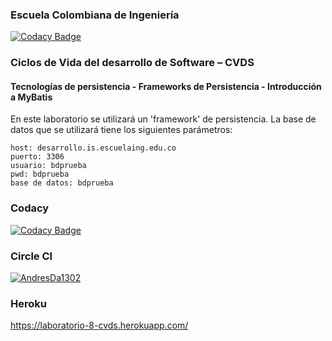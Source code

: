 ### Escuela Colombiana de Ingeniería

[![Codacy Badge](https://api.codacy.com/project/badge/Grade/7a17ac420be34cc0b01561f6c52f7af1)](https://app.codacy.com/gh/AndresDa1302/Laboratorio-8-CVDS?utm_source=github.com&utm_medium=referral&utm_content=AndresDa1302/Laboratorio-8-CVDS&utm_campaign=Badge_Grade)

### Ciclos de Vida del desarrollo de Software – CVDS
#### Tecnologías de persistencia - Frameworks de Persistencia - Introducción a MyBatis


En este laboratorio se utilizará un 'framework' de persistencia. La base de datos que se utilizará tiene los siguientes parámetros:

	host: desarrollo.is.escuelaing.edu.co
	puerto: 3306
	usuario: bdprueba
	pwd: bdprueba
	base de datos: bdprueba

### Codacy 
[![Codacy Badge](https://app.codacy.com/project/badge/Grade/ed82e8bcbf744456b4ca1868e310b2d9)](https://www.codacy.com/gh/AndresDa1302/Laboratorio-8-CVDS/dashboard?utm_source=github.com&amp;utm_medium=referral&amp;utm_content=AndresDa1302/Laboratorio-8-CVDS&amp;utm_campaign=Badge_Grade)

### Circle CI

[![AndresDa1302](https://circleci.com/gh/AndresDa1302/Laboratorio-8-CVDS.svg?style=svg)](https://app.circleci.com/pipelines/github/AndresDa1302#s)

### Heroku
https://laboratorio-8-cvds.herokuapp.com/
